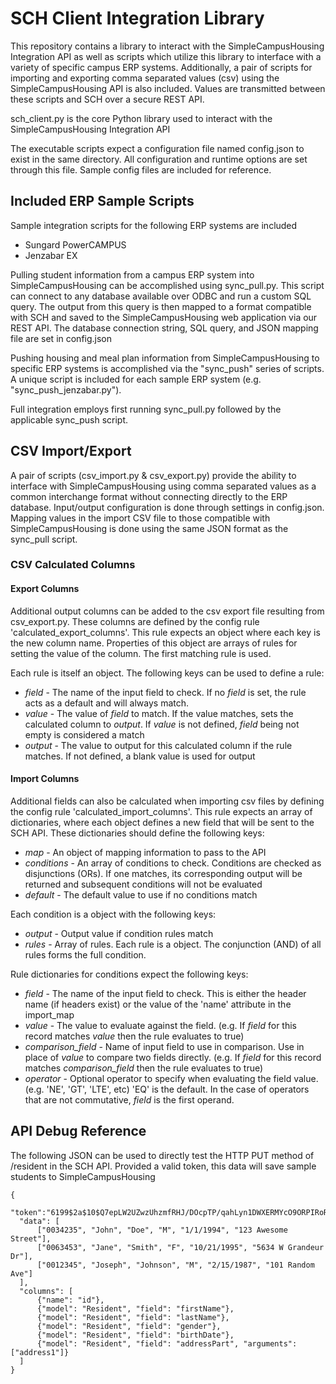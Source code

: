 # SCH Client Integration Library
This repository contains a library to interact with the SimpleCampusHousing Integration API as well as scripts which utilize this library to interface with a variety of specific campus ERP systems. Additionally, a pair of scripts for importing and exporting comma separated values (csv) using the SimpleCampusHousing API is also included. Values are transmitted between these scripts and SCH over a secure REST API.

sch_client.py is the core Python library used to interact with the SimpleCampusHousing Integration API

The executable scripts expect a configuration file named config.json to exist in the same directory. All configuration and runtime options are set through this file. Sample config files are included for reference.

## Included ERP Sample Scripts
Sample integration scripts for the following ERP systems are included
* Sungard PowerCAMPUS
* Jenzabar EX

Pulling student information from a campus ERP system into SimpleCampusHousing can be accomplished using sync_pull.py. This script can connect to any database available over ODBC and run a custom SQL query. The output from this query is then mapped to a format compatible with SCH and saved to the SimpleCampusHousing web application via our REST API. The database connection string, SQL query, and JSON mapping file are set in config.json

Pushing housing and meal plan information from SimpleCampusHousing to specific ERP systems is accomplished via the "sync_push" series of scripts. A unique script is included for each sample ERP system (e.g. "sync_push_jenzabar.py").

Full integration employs first running sync_pull.py followed by the applicable sync_push script.

## CSV Import/Export
A pair of scripts (csv_import.py & csv_export.py) provide the ability to interface with SimpleCampusHousing using comma separated values as a common interchange format without connecting directly to the ERP database. Input/output configuration is done through settings in config.json. Mapping values in the import CSV file to those compatible with SimpleCampusHousing is done using the same JSON format as the sync_pull script.

### CSV Calculated Columns
#### Export Columns
Additional output columns can be added to the csv export file resulting from csv_export.py. These columns are defined by the config rule 'calculated_export_columns'.  This rule expects an object where each key is the new column name. Properties of this object are arrays of rules for setting the value of the column. The first matching rule is used.

Each rule is itself an object. The following keys can be used to define a rule:
* _field_ - The name of the input field to check. If no _field_ is set, the rule acts as a default and will always match.
* _value_ - The value of _field_ to match. If the value matches, sets the calculated column to _output_. If _value_ is not defined, _field_ being not empty is considered a match
* _output_ - The value to output for this calculated column if the rule matches. If not defined, a blank value is used for output

#### Import Columns
Additional fields can also be calculated when importing csv files by defining the config rule 'calculated_import_columns'. This rule expects an array of dictionaries, where each object defines a new field that will be sent to the SCH API. These dictionaries should define the following keys:
* _map_ - An object of mapping information to pass to the API
* _conditions_ - An array of conditions to check. Conditions are checked as disjunctions (ORs). If one matches, its corresponding output will be returned and subsequent conditions will not be evaluated
* _default_ - The default value to use if no conditions match

Each condition is a object with the following keys:
* _output_ - Output value if condition rules match
* _rules_ - Array of rules. Each rule is a object. The conjunction (AND) of all rules forms the full condition.

Rule dictionaries for conditions expect the following keys:
* _field_ - The name of the input field to check. This is either the header name (if headers exist) or the value of the 'name' attribute in the import_map
* _value_ - The value to evaluate against the field. (e.g. If _field_ for this record matches _value_ then the rule evaluates to true)
* _comparison_field_ - Name of input field to use in comparison. Use in place of _value_ to compare two fields directly. (e.g. If _field_ for this record matches _comparison_field_ then the rule evaluates to true)
* _operator_ - Optional operator to specify when evaluating the field value. (e.g. 'NE', 'GT', 'LTE', etc) 'EQ' is the default. In the case of operators that are not commutative, _field_ is the first operand.

## API Debug Reference
The following JSON can be used to directly test the HTTP PUT method of /resident in the SCH API. Provided a valid token, this data will save sample students to SimpleCampusHousing

    {
      "token":"6199$2a$10$Q7epLW2UZwzUhzmfRHJ/DOcpTP/qahLyn1DWXERMYcO9ORPIRoRqq",
      "data": [
          ["0034235", "John", "Doe", "M", "1/1/1994", "123 Awesome Street"],
          ["0063453", "Jane", "Smith", "F", "10/21/1995", "5634 W Grandeur Dr"],
          ["0012345", "Joseph", "Johnson", "M", "2/15/1987", "101 Random Ave"]
      ],
      "columns": [
          {"name": "id"},
          {"model": "Resident", "field": "firstName"},
          {"model": "Resident", "field": "lastName"},
          {"model": "Resident", "field": "gender"},
          {"model": "Resident", "field": "birthDate"},
          {"model": "Resident", "field": "addressPart", "arguments": ["address1"]}
      ]
    }
